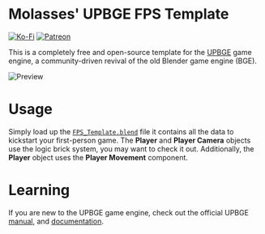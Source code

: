 # Molasses' UPBGE FPS Template
[![Ko-Fi](https://img.shields.io/badge/donate-kofi-blue?style=for-the-badge&logo=ko-fi&color=E35B57&logoColor=FFFFFF&labelColor=232323)](https://ko-fi.com/molasses)
[![Patreon](https://img.shields.io/badge/donate-patreon-blue?style=for-the-badge&logo=patreon&color=E35B57&logoColor=FFFFFF&labelColor=232323)](https://www.patreon.com/molasseslover)

This is a completely free and open-source template for the
[UPBGE](https://github.com/UPBGE/upbge) game engine, a 
community-driven revival of the old Blender game engine 
(BGE).

![Preview](docs/img/preview.gif)

# Usage
Simply load up the [`FPS_Template.blend`](src/FPS_Template.blend) file
it contains all the data to kickstart your first-person game. The
**Player** and **Player Camera** objects use the logic brick system,
you may want to check it out. Additionally, the **Player** object
uses the **Player Movement** component.

# Learning
If you are new to the UPBGE game engine, check out the official
UPBGE [manual](https://upbge.org/#/documentation/docs/latest/manual/index.html),
and [documentation](https://upbge.org/#/documentation/docs/latest/api/index.html).